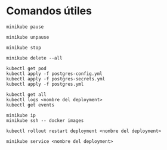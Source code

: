 # Comandos útiles

```
minikube pause
```

```
minikube unpause
```

```
minikube stop
```

```
minikube delete --all
```

```
kubectl get pod
kubectl apply -f postgres-config.yml
kubectl apply -f postgres-secrets.yml
kubectl apply -f postgres.yml
```

```
kubectl get all
kubectl logs <nombre del deployment>
kubectl get events
```

```
minikube ip
minikube ssh -- docker images
```

```
kubectl rollout restart deployment <nombre del deployment>
```

```
minikube service <nombre del deployment>
```
